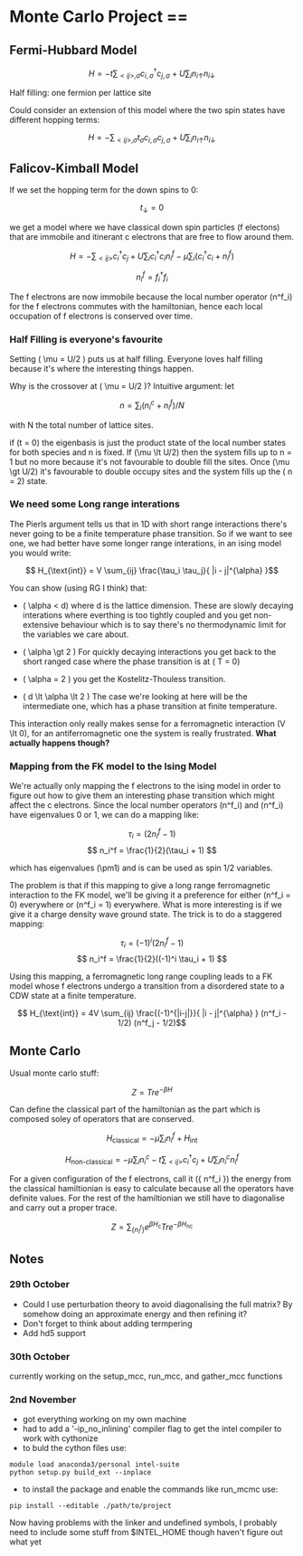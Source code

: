 # Monte Carlo Project ==

## Fermi-Hubbard Model


$$ H = -t \sum_{<ij>,\sigma} c^\dagger_{i,\sigma}c_{j,\sigma} + U \sum_i n_{i \uparrow} n_{i\downarrow}$$

Half filling: one fermion per lattice site

Could consider an extension of this model where the two spin states have different hopping terms:


$$ H = - \sum_{<ij>,\sigma} t_\sigma c_{i,\sigma}c_{j,\sigma} + U \sum_i n_{i \uparrow} n_{i\downarrow}$$

## Falicov-Kimball Model

If we set the hopping term for the down spins to 0:

 $$t_\downarrow = 0$$

we get a model where we have classical down spin particles (f electons) that are immobile and itinerant c electrons that are free to flow around them.

$$ H = - \sum_{<ij>} c^\dagger_ i c_j + U \sum_i c^\dagger_ i c_i n^f_i - \mu \sum_i (c^\dagger_ i c_i  + n^f_i) $$

$$ n^f_i = f^\dagger_i f_i$$

The f electrons are now immobile because the local number operator \(n^f_i\) for the f electrons commutes with the hamiltonian, hence each local occupation of f electrons is conserved over time.

### Half Filling is everyone's favourite

Setting \( \mu = U/2 \) puts us at half filling. Everyone loves half filling because it's where the interesting things happen.

Why is the crossover at \( \mu = U/2 \)? Intuitive argument:  let

$$n = \sum_i (n^c_i + n^f_i) / N$$

with N the total number of lattice sites.

if \(t  = 0\) the eigenbasis is just the product state of the local number states for both species and n is fixed. If  \(\mu \lt U/2\) then the system fills up to n = 1 but no more because it's not favourable to double fill the sites. Once  \(\mu \gt U/2\) it's favourable to double occupy sites and the system fills up the \( n = 2\) state.

### We need some Long range interations

The Pierls argument tells us that in 1D with short range interactions there's never going to be a finite temperature phase transition. So if we want to see one, we had better have some longer range interations, in an ising model you would write:

$$ H_{\text{int}} = V \sum_{ij} \frac{\tau_i \tau_j}{ |i - j|^{\alpha} }$$

You can show (using RG I think) that:

- \( \alpha < d\) where d is the lattice dimension. These are slowly decaying interations where everthing is too tightly coupled and you get non-extensive behaviour which is to say there's no thermodynamic limit for the variables we care about.

- \( \alpha \gt 2 \) For quickly decaying interactions you get back to the short ranged case where the phase transition is at \( T = 0\)

- \( \alpha = 2 \) you get the Kostelitz-Thouless transition.

- \( d \lt \alpha \lt 2 \)  The case we're looking at here will be the intermediate one, which has a phase transition at finite temperature.



This interaction only really makes sense for a ferromagnetic interaction \(V \lt 0\), for an antiferromagnetic one the system is really frustrated. **What actually happens though?**

### Mapping from the FK model to the Ising Model

We're actually only mapping the f electrons to the ising model in order to figure out how to give them an interesting phase transition which might affect the c electrons. Since the local number operators \(n^f_i\) and \(n^f_i\) have eigenvalues 0 or 1, we can do a mapping like:

$$ \tau_i = (2n_i^ f - 1) $$
$$ n_i^f = \frac{1}{2}(\tau_i + 1) $$

which has eigenvalues \(\pm1\) and is can be used as spin 1/2 variables.

The problem is that if this mapping to give a long range ferromagnetic interaction to the FK model, we'll be giving it a preference for either \(n^f_i = 0\) everywhere or  \(n^f_i = 1\) everywhere. What is more interesting is if we give it a charge density wave ground state. The trick is to do a staggered mapping:


$$ \tau_i = (-1)^i (2n_i^ f - 1) $$
$$ n_i^f = \frac{1}{2}((-1)^i \tau_i + 1) $$

Using this mapping, a ferromagnetic long range coupling leads to a FK model whose f electrons undergo a transition from a disordered state to a CDW state at a finite temperature.

$$ H_{\text{int}} = 4V \sum_{ij} \frac{(-1)^{|i-j|}}{ |i - j|^{\alpha} } (n^f_i - 1/2) (n^f_j - 1/2)$$

## Monte Carlo

Usual monte carlo stuff:

$$ Z = Tr e^{-\beta H} $$

Can define the classical part of the hamiltonian as the part which is composed soley of operators that are conserved.


$$ H_{\text{classical}} = -\mu \sum_i n^f_i + H_{\text{int}}$$

$$ H_{\text{non-classical}} = -\mu \sum_i n^c_i  - t \sum_{<ij>} c^\dagger_i c_j + U \sum_i n^c_i n^f_i$$

For a given configuration of the f electrons, call it  \(\{ n^f_i \}\)  the energy from the classical hamiltionian is easy to calculate because all the operators have definite values. For the rest of the hamiltionian we still have to diagonalise and carry out a proper trace.

$$ Z = \sum_{\{ n^f_i \}} e^ {\beta H_{\text{c}}} Tr e^{-\beta H_{\text{nc}}} $$

## Notes
### 29th October
- Could I use perturbation theory to avoid diagonalising the full matrix? By somehow doing an approximate energy and then refining it?
- Don't forget to think about adding termpering
- Add hd5 support

### 30th October
currently working on the setup_mcc, run_mcc, and gather_mcc functions

### 2nd November
- got everything working on my own machine
- had to add a '-ip_no_inlining' compiler flag to get the intel compiler to work with cythonize
- to buld the cython files use:

```
module load anaconda3/personal intel-suite
python setup.py build_ext --inplace
```

- to install the package and enable the commands like run_mcmc use:
```
pip install --editable ./path/to/project
```

Now having problems with the linker and undefined symbols, I probably need to include some stuff from  $INTEL_HOME though haven't figure out what yet
